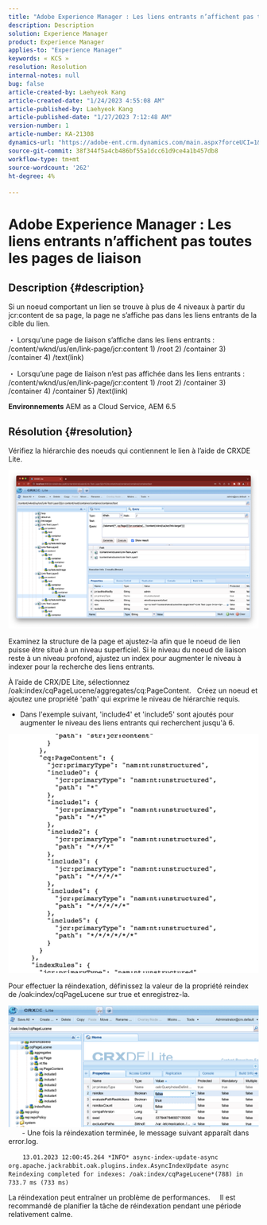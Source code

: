 ```yaml
---
title: "Adobe Experience Manager : Les liens entrants n’affichent pas toutes les pages de liaison"
description: Description
solution: Experience Manager
product: Experience Manager
applies-to: "Experience Manager"
keywords: « KCS »
resolution: Resolution
internal-notes: null
bug: false
article-created-by: Laehyeok Kang
article-created-date: "1/24/2023 4:55:08 AM"
article-published-by: Laehyeok Kang
article-published-date: "1/27/2023 7:12:48 AM"
version-number: 1
article-number: KA-21308
dynamics-url: "https://adobe-ent.crm.dynamics.com/main.aspx?forceUCI=1&pagetype=entityrecord&etn=knowledgearticle&id=8142b044-a39b-ed11-aad1-6045bd0065b6"
source-git-commit: 38f344f5a4cb486bf55a1dcc61d9ce4a1b457db8
workflow-type: tm+mt
source-wordcount: '262'
ht-degree: 4%

---
```


# Adobe Experience Manager : Les liens entrants n’affichent pas toutes les pages de liaison

## Description {#description}


Si un noeud comportant un lien se trouve à plus de 4 niveaux à partir du jcr:content de sa page, la page ne s’affiche pas dans les liens entrants de la cible du lien.

・ Lorsqu’une page de liaison s’affiche dans les liens entrants :   /content/wknd/us/en/link-page/jcr:content 1) /root 2) /container 3) /container 4) /text(link)

・ Lorsqu’une page de liaison n’est pas affichée dans les liens entrants :   /content/wknd/us/en/link-page/jcr:content 1) /root 2) /container 3) /container 4) /container 5) /text(link)

<b>Environnements</b>
AEM as a Cloud Service, AEM 6.5


## Résolution {#resolution}


Vérifiez la hiérarchie des noeuds qui contiennent le lien à l’aide de CRXDE Lite.

![](assets/667a70ba-a39b-ed11-aad1-6045bd0065b6.png)

Examinez la structure de la page et ajustez-la afin que le noeud de lien puisse être situé à un niveau superficiel.
Si le niveau du noeud de liaison reste à un niveau profond, ajustez un index pour augmenter le niveau à indexer pour la recherche des liens entrants.

À l’aide de CRX/DE Lite, sélectionnez /oak:index/cqPageLucene/aggregates/cq:PageContent.
  Créez un noeud et ajoutez une propriété &#39;path&#39; qui exprime le niveau de hiérarchie requis.

- Dans l&#39;exemple suivant, &#39;include4&#39; et &#39;include5&#39; sont ajoutés pour augmenter le niveau des liens entrants qui recherchent jusqu&#39;à 6.

![](assets/72c18342-0e9e-ed11-aad1-6045bd0067ea.png)

Pour effectuer la réindexation, définissez la valeur de la propriété reindex de /oak:index/cqPageLucene sur true et enregistrez-la.

![](assets/a4203d8b-0e9e-ed11-aad1-6045bd0067ea.png)
  
    - Une fois la réindexation terminée, le message suivant apparaît dans error.log.

`    13.01.2023 12:00:45.264 *INFO* async-index-update-async org.apache.jackrabbit.oak.plugins.index.AsyncIndexUpdate async Reindexing completed for indexes: /oak:index/cqPageLucene*(788) in 733.7 ms (733 ms)`

La réindexation peut entraîner un problème de performances.
    Il est recommandé de planifier la tâche de réindexation pendant une période relativement calme.
